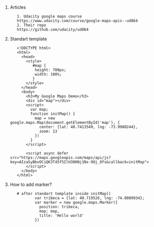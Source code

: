1. Articles
          
          1. Udacity google maps course
          https://www.udacity.com/course/google-maps-apis--ud864
          2. Their repo
          https://github.com/udacity/ud864

2. Standart template
  
          <!DOCTYPE html>
          <html>
            <head>
              <style>
                 #map {
                  height: 700px;
                  width: 100%;
                 }
              </style>
            </head>
            <body>
              <h3>My Google Maps Demo</h3>
              <div id="map"></div>
              <script>
                var map;
                function initMap() {
                  map = new google.maps.Map(document.getElementById('map'), {
                    center: {lat: 40.7413549, lng: -73.9980244},
                    zoom: 13
                  })
                }
              </script>

              <script async defer src="https://maps.googleapis.com/maps/api/js?key=AIzaSyBbvOCiQK3T45f5IlH38KNj1Nx-9Oj_Ofs&callback=initMap">
              </script>
            </body>
          </html>

3. How to add marker?
          
          # after standart template inside initMap()
                  var tribeca = {lat: 40.719526, lng: -74.0089934};
                  var marker = new google.maps.Marker({
                    position: tribeca,
                    map: map,
                    title: 'Hello world'
                  })
